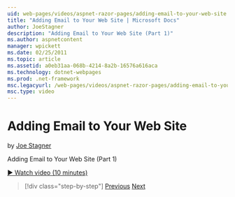 ```yaml
---
uid: web-pages/videos/aspnet-razor-pages/adding-email-to-your-web-site
title: "Adding Email to Your Web Site | Microsoft Docs"
author: JoeStagner
description: "Adding Email to Your Web Site (Part 1)"
ms.author: aspnetcontent
manager: wpickett
ms.date: 02/25/2011
ms.topic: article
ms.assetid: a0eb31aa-068b-4214-8a2b-16576a616aca
ms.technology: dotnet-webpages
ms.prod: .net-framework
msc.legacyurl: /web-pages/videos/aspnet-razor-pages/adding-email-to-your-web-site
msc.type: video
---
```

Adding Email to Your Web Site
====================
by [Joe Stagner](https://github.com/JoeStagner)

Adding Email to Your Web Site (Part 1)

[&#9654; Watch video (10 minutes)](https://channel9.msdn.com/Blogs/ASP-NET-Site-Videos/adding-email-to-your-web-site)

>[!div class="step-by-step"]
[Previous](working-with-video.md)
[Next](adding-search-to-your-web-site.md)
